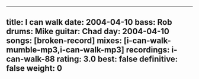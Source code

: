 
---
title: I can walk
date: 2004-04-10
bass:	Rob
drums:	Mike
guitar:	Chad
day: 2004-04-10
songs: [broken-record]
mixes: [i-can-walk-mumble-mp3,i-can-walk-mp3]
recordings: i-can-walk-88
rating: 3.0
best: false
definitive: false
weight: 0
---
